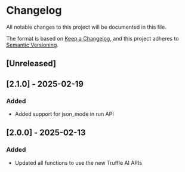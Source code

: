 # Changelog

All notable changes to this project will be documented in this file.

The format is based on [Keep a Changelog](https://keepachangelog.com/en/1.0.0/),
and this project adheres to [Semantic Versioning](https://semver.org/spec/v2.0.0.html).

## [Unreleased]

## [2.1.0] - 2025-02-19
### Added
- Added support for json_mode in run API

## [2.0.0] - 2025-02-13
### Added
- Updated all functions to use the new Truffle AI APIs
